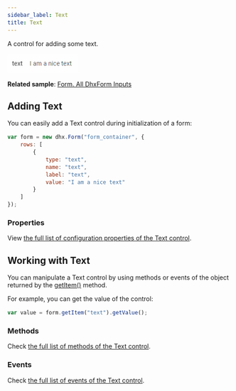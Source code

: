 ```yaml
---
sidebar_label: Text
title: Text
---          
```


A control for adding some text.

![Text](../assets/form/form_text.png)

**Related sample**: [Form. All DhxForm Inputs](https://snippet.dhtmlx.com/ikyyekxq)

## Adding Text

You can easily add a Text control during initialization of a form:

~~~js
var form = new dhx.Form("form_container", {
    rows: [
		{
			type: "text",
            name: "text",
            label: "text",						
			value: "I am a nice text"
		}
    ]
});
~~~

### Properties

View [the full list of configuration properties of the Text control](form/api/text/api_text_properties.md).

## Working with Text

You can manipulate a Text control by using methods or events of the object returned by the [getItem()](form/api/form_getitem_method.md) method.

For example, you can get the value of the control:

~~~js
var value = form.getItem("text").getValue();
~~~

### Methods

Check [the full list of methods of the Text control](form/api/api_overview.md#text-methods).

### Events

Check [the full list of events of the Text control](form/api/api_overview.md#text-events).
